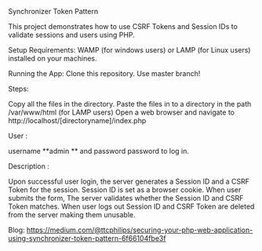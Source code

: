 ﻿Synchronizer Token Pattern

This project demonstrates how to use CSRF Tokens and Session IDs to validate sessions and users using PHP.

Setup Requirements: WAMP (for windows users) or LAMP (for Linux users) installed on your machines.

Running the App: Clone this repository. Use master branch!

Steps:

Copy all the files in the directory. Paste the files in to a directory in the path /var/www/html (for LAMP users) Open a web browser and navigate to http://localhost/[directoryname]/index.php

User :

username **admin ** and password password to log in.

Description :

Upon successful user login, the server generates a Session ID and a CSRF Token for the session. Session ID is set as a browser cookie. When user submits the form, The server validates whether the Session ID and CSRF Token matches. When user logs out Session ID and CSRF Token are deleted from the server making them unusable.


Blog: https://medium.com/@ttcphilips/securing-your-php-web-application-using-synchronizer-token-pattern-6f66104fbe3f
